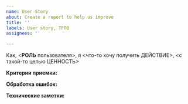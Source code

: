 ```yaml
---
name: User Story
about: Create a report to help us improve
title: ''
labels: User story, ТРПО
assignees: ''

---
```


Как, <**РОЛЬ** пользователя>, я <что-то хочу получить ДЕЙСТВИЕ>, <с такой-то целью ЦЕННОСТЬ>

**Критерии приемки:**

**Обработка ошибок:**

**Технические заметки:**
